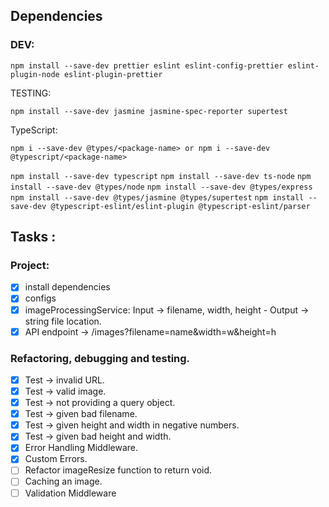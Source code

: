## Dependencies

### DEV:

`npm install --save-dev prettier eslint eslint-config-prettier eslint-plugin-node eslint-plugin-prettier`

TESTING:

`npm install --save-dev jasmine jasmine-spec-reporter supertest`

TypeScript:

`npm i --save-dev @types/<package-name> or npm i --save-dev @typescript/<package-name>`

`npm install --save-dev typescript`
`npm install --save-dev ts-node`
`npm install --save-dev @types/node`
`npm install --save-dev @types/express`
`npm install --save-dev @types/jasmine @types/supertest`
`npm install --save-dev @typescript-eslint/eslint-plugin @typescript-eslint/parser`

## Tasks :

### Project:

-   [x] install dependencies
-   [x] configs
-   [x] imageProcessingService: Input -> filename, width, height - Output -> string file location.
-   [x] API endpoint -> /images?filename=name&width=w&height=h

### Refactoring, debugging and testing.

-   [x] Test -> invalid URL.
-   [x] Test -> valid image.
-   [x] Test -> not providing a query object.
-   [x] Test -> given bad filename.
-   [x] Test -> given height and width in negative numbers.
-   [x] Test -> given bad height and width.
-   [x] Error Handling Middleware.
-   [x] Custom Errors.
-   [ ] Refactor imageResize function to return void.
-   [ ] Caching an image.
-   [ ] Validation Middleware
